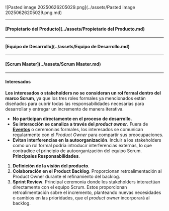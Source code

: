 ![Pasted image 20250626205029.png](../assets/Pasted image 20250626205029.png.md)
****
#### **[Propietario del Producto](../assets/Propietario del Producto.md)**
****
#### **[Equipo de Desarrollo](../assets/Equipo de Desarrollo.md)**
****
#### **[Scrum Master](../assets/Scrum Master.md)**
****
#### **Interesados**
**Los interesados o stakeholders no se consideran un rol formal dentro del marco Scrum**, ya que los tres roles formales ya mencionados están diseñados para cubrir todas las responsabilidades necesarias para desarrollar y entregar un incremento de manera iterativa. 
- **No participan directamente en el proceso de desarrollo.**
- **Su interacción se canaliza a través del *product owner*.** Fuera de **[Eventos](../assets/Eventos.md)** o ceremonias formales, los interesados se comunican regularmente con el *Product Owner* para compartir sus preocupaciones.
- **Evitan interferencias en la autoorganización**. Incluir a los stakeholders como un rol formal podría introducir interferencias externas, lo que contradice el principio de autoorganización del equipo Scrum.
**Principales Responsabilidades**. 
1. **Definición de la visión del producto**.
2. **Colaboración en el Product Backlog**. Proporcionan retroalimentación al Product Owner durante el refinamiento del backlog.
3. **Sprint Review**. Principal ceremonia donde los stakeholders interactúan directamente con el equipo Scrum. Estos proporcionan retroalimentación sobre el incremento, planteando nuevas necesidades o cambios en las prioridades, que el *product owner* incorporará al backlog.
